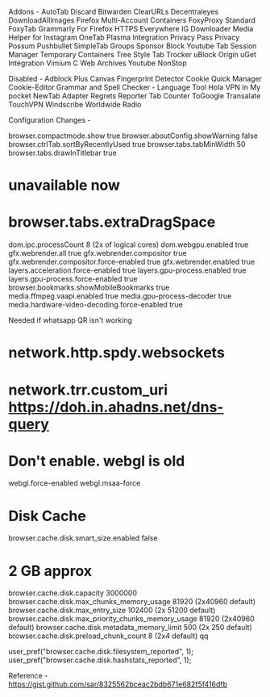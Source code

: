 Addons - 
AutoTab Discard
Bitwarden
ClearURLs
Decentraleyes
DownloadAllImages
Firefox Multi-Account Containers
FoxyProxy Standard
FoxyTab
Grammarly For Firefox
HTTPS Everywhere
IG Downloader
Media Helper for Instagram
OneTab
Plasma Integration
Privacy Pass
Privacy Possum
Pushbullet 
SimpleTab Groups
Sponsor Block Youtube
Tab Session Manager
Temporary Containers
Tree Style Tab
Trocker
uBlock Origin
uGet Integration
Vimium C
Web Archives
Youtube NonStop


Disabled - 
Adblock Plus
Canvas Fingerprint Detector
Cookie Quick Manager
Cookie-Editor
Grammar and Spell Checker - Language Tool
Hola VPN
In My pocket
NewTab Adapter 
Regrets Reporter
Tab Counter
ToGoogle Transalate
TouchVPN
Windscribe
Worldwide Radio


Configuration Changes -

browser.compactmode.show true
browser.aboutConfig.showWarning false
browser.ctrlTab.sortByRecentlyUsed true
browser.tabs.tabMinWidth 50
browser.tabs.drawInTitlebar true
# unavailable now
# browser.tabs.extraDragSpace 
dom.ipc.processCount 8 (2x of logical cores)
dom.webgpu.enabled true
gfx.webrender.all true
gfx.webrender.compositor true
gfx.webrender.compositor.force-enabled true
gfx.webrender.enabled true
layers.acceleration.force-enabled true 
layers.gpu-process.enabled true
layers.gpu-process.force-enabled true
browser.bookmarks.showMobileBookmarks true
media.ffmpeg.vaapi.enabled true
media.gpu-process-decoder true
media.hardware-video-decoding.force-enabled true

Needed if whatsapp QR isn't working
# network.http.spdy.websockets

# network.trr.custom_uri https://doh.in.ahadns.net/dns-query

# Don't enable. webgl is old
webgl.force-enabled
webgl.msaa-force

# Disk Cache
browser.cache.disk.smart_size.enabled false
# 2 GB approx
browser.cache.disk.capacity  3000000
browser.cache.disk.max_chunks_memory_usage 81920 (2x40960 default)
browser.cache.disk.max_entry_size   102400 (2x 51200 default)
browser.cache.disk.max_priority_chunks_memory_usage 81920 (2x40960 default)
browser.cache.disk.metadata_memory_limit 500 (2x 250 default)
browser.cache.disk.preload_chunk_count 8 (2x4 default)
qq


user_pref("browser.cache.disk.filesystem_reported", 1);
user_pref("browser.cache.disk.hashstats_reported", 1);


Reference -
https://gist.github.com/sar/8325562bceac2bdb671e682f5f416dfb